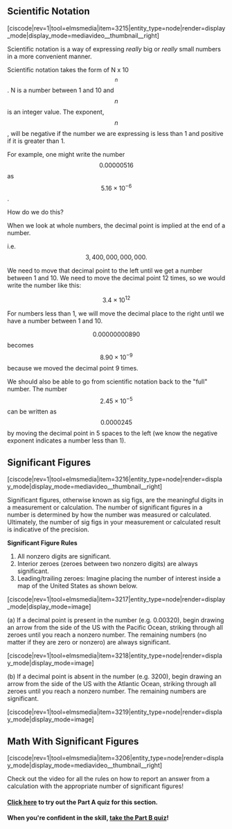 ## Scientific Notation

<media-video>[ciscode|rev=1|tool=elmsmedia|item=3215|entity_type=node|render=display_mode|display_mode=mediavideo__thumbnail__right]</media-video>

Scientific notation is a way of expressing _really_ big or _really_ small numbers in a more convenient manner.  

Scientific notation takes the form of N x 10$$^n$$.  N is a number between 1 and 10 and $$n$$ is an integer value.  The exponent, $$n$$, will be negative if the number we are expressing is less than 1 and positive if it is greater than 1.

For example, one might write the number $$0.00000516$$ as $$5.16\times10^{-6}$$. 

How do we do this?

When we look at whole numbers, the decimal point is implied at the end of a number.

i.e. $$3,400,000,000,000.$$

We need to move that decimal point to the left until we get a number between 1 and 10.  We need to move the decimal point 12 times, so we would write the number like this:

$$3.4\times10^{12}$$

For numbers less than 1, we will move the decimal place to the right until we have a number between 1 and 10.

$$0.00000000890$$ becomes $$8.90\times10^{-9}$$ because we moved the decimal point 9 times.

We should also be able to go from scientific notation back to the "full" number.  The number $$2.45\times10^{-5}$$ can be written as $$0.0000245$$ by moving the decimal point in 5 spaces to the left (we know the negative exponent indicates a number less than 1).

 

## Significant Figures

<media-video>[ciscode|rev=1|tool=elmsmedia|item=3216|entity_type=node|render=display_mode|display_mode=mediavideo__thumbnail__right]</media-video>

Significant figures, otherwise known as sig figs, are the meaningful digits in a measurement or calculation.  The number of significant figures in a number is determined by how the number was measured or calculated.  Ultimately, the number of sig figs in your measurement or calculated result is indicative of the precision.  

**Significant Figure Rules**

1) All nonzero digits are significant.
2) Interior zeroes (zeroes between two nonzero digits) are always significant.
3) Leading/trailing zeroes: Imagine placing the number of interest inside a map of the United States as shown below.

<div style="float:none;max-width:700px;margin:auto">[ciscode|rev=1|tool=elmsmedia|item=3217|entity_type=node|render=display_mode|display_mode=image]
</div>

(a) If a decimal point is present in the number (e.g. 0.00320), begin drawing an arrow from the side of the US with the Pacific Ocean, striking through all zeroes until you reach a nonzero number. The remaining numbers (no matter if they are zero or nonzero) are always significant.

<div style="float:none;max-width:700px;margin:auto">[ciscode|rev=1|tool=elmsmedia|item=3218|entity_type=node|render=display_mode|display_mode=image]
</div>


(b) If a decimal point is absent in the number (e.g. 3200), begin drawing an arrow from the side of the US with the Atlantic Ocean, striking through all zeroes until you reach a nonzero number. The remaining numbers are significant.

<div style="float:none;max-width:700px;margin:auto">[ciscode|rev=1|tool=elmsmedia|item=3219|entity_type=node|render=display_mode|display_mode=image]
</div>



## Math With Significant Figures

<media-video>[ciscode|rev=1|tool=elmsmedia|item=3206|entity_type=node|render=display_mode|display_mode=mediavideo__thumbnail__right]</media-video>

Check out the video for all the rules on how to report an answer from a calculation with the appropriate number of significant figures!



#### **[Click here](https://psu.instructure.com/courses/1924663/quizzes/3367104 "Sig figs Part A") to try out the Part A quiz for this section.**

#### **When you're confident in the skill, [take the Part B quiz](https://psu.instructure.com/courses/1924663/quizzes/3367079 "Sig Figs Part B")!**
